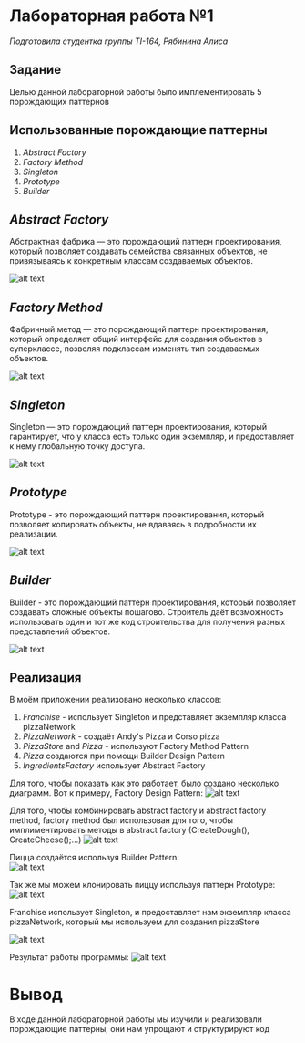 # Лабораторная работа №1
_Подготовила студентка группы TI-164, Рябинина Алиса_
## Задание 
Целью данной лабораторной работы было имплементировать 5 порождающих паттернов
## Использованные порождающие паттерны
1. _Abstract Factory_
2. _Factory Method_
3. _Singleton_
4. _Prototype_
5. _Builder_

## _Abstract Factory_
Абстрактная фабрика — это порождающий паттерн проектирования, который позволяет создавать семейства связанных объектов, не привязываясь к конкретным классам создаваемых объектов.

![alt text](https://refactoring.guru/images/patterns/content/abstract-factory/abstract-factory.png "Logo Title Text 1")

## _Factory Method_
Фабричный метод — это порождающий паттерн проектирования, который определяет общий интерфейс для создания объектов в суперклассе, позволяя подклассам изменять тип создаваемых объектов.

![alt text](https://refactoring.guru/images/patterns/content/factory-method/factory-method.png "Logo Title Text 1")

## _Singleton_
Singleton — это порождающий паттерн проектирования, который гарантирует, что у класса есть только один экземпляр, и предоставляет к нему глобальную точку доступа.

![alt text](https://refactoring.guru/images/patterns/content/singleton/singleton.png "Logo Title Text 1")

## _Prototype_
Prototype - это порождающий паттерн проектирования, который позволяет копировать объекты, не вдаваясь в подробности их реализации.

![alt text](https://refactoring.guru/images/patterns/content/prototype/prototype.png "Logo Title Text 1")

## _Builder_
Builder - это порождающий паттерн проектирования, который позволяет создавать сложные объекты пошагово. Строитель даёт возможность использовать один и тот же код строительства для получения разных представлений объектов.

![alt text](https://refactoring.guru/images/patterns/content/builder/builder.png "Logo Title Text 1")

## Реализация
В моём приложении реализовано несколько классов:
1. _Franchise_  - использует Singleton и представляет экземпляр класса pizzaNetwork 
2. _PizzaNetwork_ - создаёт Andy's Pizza и Corso pizza 
3. _PizzaStore_ and _Pizza_ - используют Factory Method Pattern
4. _Pizza_ создаются при помощи Builder Design Pattern
5. _IngredientsFactory_ использует Abstract Factory  

Для того, чтобы показать как это работает, было создано несколько диаграмм. Вот к примеру, 
Factory Design Pattern: 
![alt text](DiagramsAndScreens/FactoryMethod.PNG "Logo Title Text 1")

Для того, чтобы комбинировать abstract factory и abstract factory method, factory method был использован для того, чтобы имплиментировать методы в abstract factory (CreateDough(), CreateCheese();...)
![alt text](DiagramsAndScreens/AbstractFactory.PNG "Logo Title Text 1")

Пицца создаётся используя Builder Pattern:  
![alt text](DiagramsAndScreens/Builder.PNG "Logo Title Text 1")

Так же мы можем клонировать пиццу используя паттерн Prototype:
![alt text](DiagramsAndScreens/Prototype.PNG "Logo Title Text 1")

Franchise использует Singleton, и предоставляет нам экземпляр класса pizzaNetwork, который мы используем для создания pizzaStore

![alt text](DiagramsAndScreens/Franchise.PNG "Logo Title Text 1")

Результат работы программы: 
![alt text](DiagramsAndScreens/Result.PNG "Logo Title Text 1")

# Вывод
В ходе данной лабораторной работы мы изучили и реализовали порождающие паттерны, они нам упрощают и структурируют код


